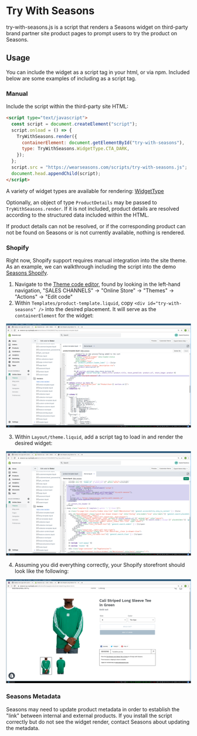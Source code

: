 # Try With Seasons

try-with-seasons.js is a script that renders a Seasons widget on third-party brand partner site product pages to prompt users to try the product on Seasons.

## Usage

You can include the widget as a script tag in your html, or via npm. Included below are some examples of including as a script tag.

### Manual

Include the script within the third-party site HTML:

```html
<script type="text/javascript">
  const script = document.createElement("script");
  script.onload = () => {
    TryWithSeasons.render({
      containerElement: document.getElementById("try-with-seasons"),
      type: TryWithSeasons.WidgetType.CTA_DARK,
    });
  };
  script.src = "https://wearseasons.com/scripts/try-with-seasons.js";
  document.head.appendChild(script);
</script>
```

A variety of widget types are available for rendering: [WidgetType](./src/types.ts)

Optionally, an object of type `ProductDetails` may be passed to `TryWithSeasons.render`. If it is not included, product details are resolved according to the structured data included within the HTML.

If product details can not be resolved, or if the corresponding product can not be found on Seasons or is not currently available, nothing is rendered.

### Shopify

Right now, Shopify support requires manual integration into the site theme. As an example, we can walkthrough including the script into the demo [Seasons Shopify](https://seasons-nyc.myshopify.com/admin).

1. Navigate to the [Theme code editor](https://seasons-nyc.myshopify.com/admin/themes/74994286652), found by looking in the left-hand navigation, "SALES CHANNELS" -> "Online Store" -> "Themes" -> "Actions" -> "Edit code"
2. Within `Templates/product-template.liquid`, copy `<div id="try-with-seasons" />` into the desired placement. It will serve as the `containerElement` for the widget:

![screenshot-1](screenshots/screenshot-1.png)

3. Within `Layout/theme.liquid`, add a script tag to load in and render the desired widget:

![screenshot-2](screenshots/screenshot-2.png)

4. Assuming you did everything correctly, your Shopify storefront should look like the following:

![screenshot-3](screenshots/screenshot-3.png)

### Seasons Metadata

Seasons may need to update product metadata in order to establish the "link" between internal and external products. If you install the script correctly but do not see the widget render, contact Seasons about updating the metadata.
